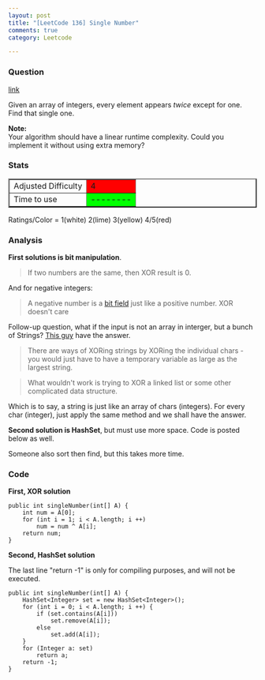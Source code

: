 ```yaml
---
layout: post
title: "[LeetCode 136] Single Number"
comments: true
category: Leetcode

---
```



### Question 
[link](https://oj.leetcode.com/problems/single-number/)

<div class="question-content bg-color bg-img font-color">
            <p class="font-color"></p><p class="font-color">Given an array of integers, every element appears <i>twice</i> except for one. Find that single one.</p>

<p class="font-color">
<b>Note:</b><br>
Your algorithm should have a linear runtime complexity. Could you implement it without using extra memory?
</p><p class="font-color"></p>
          </div>

### Stats
<table border="2">
	<tr>
		<td>Adjusted Difficulty</td>
		<td bgcolor="red">4</td>
	</tr>
	<tr>
		<td>Time to use</td>
		<td bgcolor="lime">--------</td>
	</tr>
</table>

Ratings/Color = 1(white) 2(lime) 3(yellow) 4/5(red)

### Analysis

__First solutions is bit manipulation__. 

> If two numbers are the same, then XOR result is 0. 

And for negative integers: 

> A negative number is a [bit field](http://en.wikipedia.org/wiki/Bit_field) just like a positive number. XOR doesn't care

Follow-up question, what if the input is not an array in interger, but a bunch of Strings? [This guy](http://stackoverflow.com/a/35271) have the answer. 

> There are ways of XORing strings by XORing the individual chars - you would just have to have a temporary variable as large as the largest string. 

> What wouldn't work is trying to XOR a linked list or some other complicated data structure. 

Which is to say, a string is just like an array of chars (integers). For every char (integer), just apply the same method and we shall have the answer. 

__Second solution is HashSet__, but must use more space. Code is posted below as well. 

Someone also sort then find, but this takes more time. 

### Code

__First, XOR solution__

    public int singleNumber(int[] A) {
        int num = A[0];
        for (int i = 1; i < A.length; i ++)
            num = num ^ A[i];
        return num;
    }

__Second, HashSet solution__

The last line "return -1" is only for compiling purposes, and will not be executed. 

    public int singleNumber(int[] A) {
        HashSet<Integer> set = new HashSet<Integer>();
        for (int i = 0; i < A.length; i ++) {
            if (set.contains(A[i]))
                set.remove(A[i]);
            else
                set.add(A[i]);
        }
        for (Integer a: set)
            return a;
		return -1;
    }
